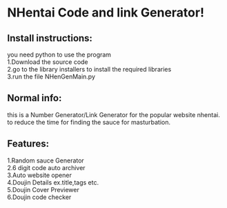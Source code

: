 # NHentai Code and link Generator!
## Install instructions:
you need python to use the program<br>
1.Download the source code<br> 
2.go to the library installers to install the required libraries<br>
3.run the file NHenGenMain.py<br>
## Normal info:
this is a Number Generator/Link Generator for the popular website nhentai.<br>
to reduce the time for finding the sauce for masturbation.<br>
## Features:
1.Random sauce Generator<br>
2.6 digit code auto archiver<br>
3.Auto website opener<br>
4.Doujin Details ex.title,tags etc.<br>
5.Doujin Cover Previewer<br>
6.Doujin code checker<br>


